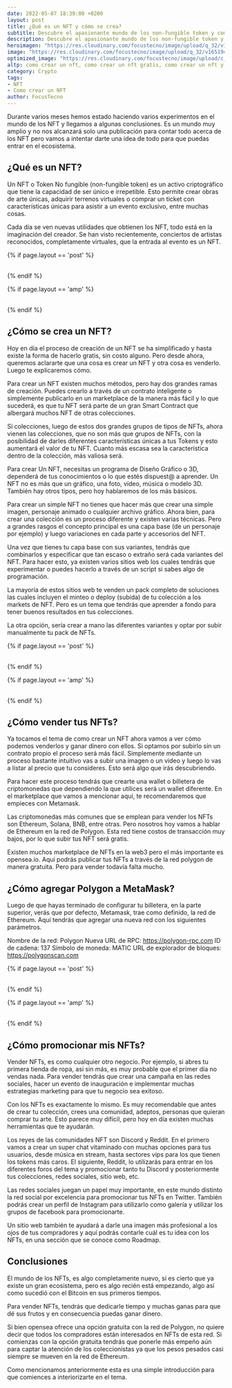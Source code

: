 ```yaml
---
date: 2022-05-07 18:39:00 +0200
layout: post
title: ¿Qué es un NFT y cómo se crea?
subtitle: Descubre el apasionante mundo de los non-fungible token y comienza a generar ingresos con ellos. 
description: Descubre el apasionante mundo de los non-fungible token y comienza a generar ingresos con ellos. 
heroimagen: "https://res.cloudinary.com/focustecno/image/upload/q_32/v1651941280/como-crear-un-nft-como-crear-un-nft-gratis-como-crear-un-nft-y-venderlo-como-crear-un-nft-en-binance-como-crear-un-nft-en-opensea_mjbyzl.jpg"
image: "https://res.cloudinary.com/focustecno/image/upload/q_32/v1651941280/como-crear-un-nft-como-crear-un-nft-gratis-como-crear-un-nft-y-venderlo-como-crear-un-nft-en-binance-como-crear-un-nft-en-opensea_mjbyzl.jpg"
optimized_image: "https://res.cloudinary.com/focustecno/image/upload/c_scale,q_32,w_530/v1651941280/como-crear-un-nft-como-crear-un-nft-gratis-como-crear-un-nft-y-venderlo-como-crear-un-nft-en-binance-como-crear-un-nft-en-opensea_mjbyzl.jpg"
altp: como crear un nft, como crear un nft gratis, como crear un nft y venderlo, como crear un nft en binance, como crear un nft en opensea, como crear un nft en metamask, como crear un nft de arte, como crear un nft paso a paso, como crear un nft desde el movil, como crear un nft animado, como crear un nft app, como crear un nft a partir de una foto, como crear un nft art, como crear un nft arte, como crear un nft android, como crear un archivo nft, como hacer un nft arte, como crear un nft binance, como hacer un nft blockchain, como crear un nft y vender en binance, como crear un juego nft en binance, como crear un nft con el movil, como crear un nft con photoshop, como crear un nft con metamask, como crear un nft con opensea, como crear un nft crypto, como crear un nft desde cero, como hacer un sistema nft casero, como crear coleccion nft, como crear un nft de una foto, como crear un nft de mono, como crear un nft de un cuadro, como crear un nft desde mi celular, como crear un nft desde un celular, como crear un nft en solana, como crear un nft en 3d, como crear un nft en rarible, como crear un nft en crypto.com, como crear un nft en mintable, como crear un nft facil, and como hacer un nft de una foto 
category: Crypto
tags:
- NFT
- Como crear un NFT
author: FocusTecno
---
```

Durante varios meses hemos estado haciendo varios experimentos en el mundo de los NFT y llegamos a algunas conclusiones. Es un mundo muy amplio y no nos alcanzará solo una publicación para contar todo acerca de los NFT pero vamos a intentar darte una idea de todo para que puedas entrar en el ecosistema.

## ¿Qué es un NFT?
Un NFT o Token No fungible (non-fungible token) es un activo criptográfico que tiene la capacidad de ser único e irrepetible. Esto permite crear obras de arte únicas, adquirir terrenos virtuales o comprar un ticket con características únicas para asistir a un evento exclusivo, entre muchas cosas.

Cada día se ven nuevas utilidades que obtienen los NFT, todo está en la imaginación del creador. Se han visto recientemente, conciertos de artistas reconocidos, completamente virtuales, que la entrada al evento es un NFT.

{% if page.layout == 'post' %}
<br/>
<ins class="adsbygoogle"
     style="display:block"
     data-ad-client="ca-pub-4858467408884489"
     data-ad-slot="4415831152"
     data-ad-format="auto"
     data-full-width-responsive="true"></ins>
<script>
     (adsbygoogle = window.adsbygoogle || []).push({});
</script>
<br/>
{% endif %}

{% if page.layout == 'amp' %}
<br/>
<amp-ad width="100vw" height="320"
     type="adsense"
     data-ad-client="ca-pub-4858467408884489"
     data-ad-slot="4415831152"
     data-auto-format="rspv"
     data-full-width="">
  <div overflow=""></div>
</amp-ad>
<br/>
{% endif %}

## ¿Cómo se crea un NFT?

Hoy en día el proceso de creación de un NFT se ha simplificado y hasta existe la forma de hacerlo gratis, sin costo alguno. Pero desde ahora, queremos aclararte que una cosa es crear un NFT y otra cosa es venderlo. Luego te explicaremos cómo.

Para crear un NFT existen muchos métodos, pero hay dos grandes ramas de creación. Puedes crearlo a través de un contrato inteligente o simplemente publicarlo en un marketplace de la manera más fácil y lo que sucederá, es que tu NFT será parte de un gran Smart Contract que albergará muchos NFT de otras colecciones.

Sí colecciones, luego de estos dos grandes grupos de tipos de NFTs, ahora vienen las colecciones, que no son más que grupos de NFTs, con la posibilidad de darles diferentes características únicas a tus Tokens y esto aumentará el valor de tu NFT. Cuanto más escasa sea la característica dentro de la colección, más valiosa será. 

Para crear Un NFT, necesitas un programa de Diseño Gráfico o 3D, dependerá de tus conocimientos o lo que estés dispuest@ a aprender. Un NFT no es más que un gráfico, una foto, vídeo, música o modelo 3D. También hay otros tipos, pero hoy hablaremos de los más básicos.

Para crear un simple NFT no tienes que hacer más que crear una simple imagen, personaje animado o cualquier archivo gráfico. Ahora bien, para crear una colección es un proceso diferente y existen varias técnicas. Pero a grandes rasgos el concepto principal es una capa base (de un personaje por ejemplo) y luego variaciones en cada parte y accesorios del NFT.

Una vez que tienes tu capa base con sus variantes, tendrás que combinarlos y especificar que tan escaso o extraño será cada variantes del NFT. Para hacer esto, ya existen varios sitios web los cuales tendrás que experimentar o puedes hacerlo a través de un script si sabes algo de programación.

La mayoría de estos sitios web te venden un pack completo de soluciones las cuales incluyen el minteo o deploy (subida) de tu colección a los markets de NFT. Pero es un tema que tendrás que aprender a fondo para tener buenos resultados en tus colecciones.

La otra opción, sería crear a mano las diferentes variantes y optar por subir manualmente tu pack de NFTs.

{% if page.layout == 'post' %}
<br/>
<ins class="adsbygoogle"
     style="display:block"
     data-ad-client="ca-pub-4858467408884489"
     data-ad-slot="2382378960"
     data-ad-format="auto"
     data-full-width-responsive="true"></ins>
<script>
     (adsbygoogle = window.adsbygoogle || []).push({});
</script>
<br/>
{% endif %}

{% if page.layout == 'amp' %}
<br/>
<amp-ad width="100vw" height="320"
     type="adsense"
     data-ad-client="ca-pub-4858467408884489"
     data-ad-slot="2382378960"
     data-auto-format="rspv"
     data-full-width="">
  <div overflow=""></div>
</amp-ad>
<br/>
{% endif %}

## ¿Cómo vender tus NFTs?

Ya tocamos el tema de como crear un NFT ahora vamos a ver cómo podemos venderlos y ganar dinero con ellos. Si optamos por subirlo sin un contrato propio el proceso será más fácil. Simplemente mediante un proceso bastante intuitivo vas a subir una imagen o un video y luego lo vas a listar al precio que tu consideres. Esto será algo que irás descubriendo. 

Para hacer este proceso tendrás que crearte una wallet o billetera de criptomonedas que dependiendo la que utilices será un wallet diferente. En el marketplace que vamos a mencionar aquí, te recomendaremos que empieces con Metamask.

Las criptomonedas más comunes que se emplean para vender los NFTs son Ethereum, Solana, BNB, entre otras. Pero nosotros hoy vamos a hablar de Ethereum en la red de Polygon. Esta red tiene costos de transacción muy bajos, por lo que subir tus NFT será gratis.

Existen muchos marketplace de NFTs en la web3 pero el más importante es opensea.io. Aquí podrás publicar tus NFTs a través de la red polygon de manera gratuita. Pero para vender todavía falta mucho.

## ¿Cómo agregar Polygon a MetaMask?

Luego de que hayas terminado de configurar tu billetera, en la parte superior, verás que por defecto, Metamask, trae como definido, la red de Ethereum. Aquí tendrás que agregar una nueva red con los siguientes parámetros.

Nombre de la red: Polygon
Nueva URL de RPC: https://polygon-rpc.com
ID de cadena: 137
Símbolo de moneda: MATIC
URL de explorador de bloques: https://polygonscan.com

{% if page.layout == 'post' %}
<br/>
<ins class="adsbygoogle"
     style="display:block"
     data-ad-client="ca-pub-4858467408884489"
     data-ad-slot="5537341138"
     data-ad-format="auto"
     data-full-width-responsive="true"></ins>
<script>
     (adsbygoogle = window.adsbygoogle || []).push({});
</script>
<br/>
{% endif %}

{% if page.layout == 'amp' %}
<br/>
<amp-ad width="100vw" height="320"
     type="adsense"
     data-ad-client="ca-pub-4858467408884489"
     data-ad-slot="5537341138"
     data-auto-format="rspv"
     data-full-width="">
  <div overflow=""></div>
</amp-ad>
<br/>
{% endif %}


## ¿Cómo promocionar mis NFTs?

Vender NFTs, es como cualquier otro negocio. Por ejemplo, si abres tu primera tienda de ropa, así sin más, es muy probable que el primer día no vendas nada. Para vender tendrás que crear una campaña en las redes sociales, hacer un evento de inauguración e implementar muchas estrategias marketing para que tu negocio sea exitoso. 

Con los NFTs es exactamente lo mismo. Es muy recomendable que antes de crear tu colección, crees una comunidad, adeptos, personas que quieran comprar tu arte. Esto parece muy difícil, pero hoy en día existen muchas herramientas que te ayudarán.

Los reyes de las comunidades NFT son Discord y Reddit. En el primero vamos a crear un super chat vitaminado con muchas opciones para tus usuarios, desde música en stream, hasta sectores vips para los que tienen los tokens más caros. El siguiente, Reddit, lo utilizarás para entrar en los diferentes foros del tema y promocionar tanto tu Discord y posteriormente tus colecciones, redes sociales, sitio web, etc.

Las redes sociales juegan un papel muy importante, en este mundo distinto la red social por excelencia para promocionar tus NFTs en Twitter. También podrás crear un perfil de Instagram para utilizarlo como galería y utilizar los grupos de facebook para promocionarte.

Un sitio web también te ayudará a darle una imagen más profesional a los ojos de tus compradores y aquí podrás contarle cuál es tu idea con los NFTs, en una sección que se conoce como Roadmap.

## Conclusiones

El mundo de los NFTs, es algo completamente nuevo, si es cierto que ya existe un gran ecosistema, pero es algo recién está empezando, algo así como sucedió con el Bitcoin en sus primeros tiempos.

Para vender NFTs, tendrás que dedicarle tiempo y muchas ganas para que dé sus frutos y en consecuencia puedas ganar dinero.

Si bien opensea ofrece una opción gratuita con la red de Polygon, no quiere decir que todos los compradores están interesados en NFTs de esta red. Si comienzas con la opción gratuita tendrás que ponerle más empeño aún para captar la atención de los coleccionistas ya que los pesos pesados casi siempre se mueven en la red de Ethereum.

Como mencionamos anteriormente esta es una simple introducción para que comiences a interiorizarte en el tema. 


